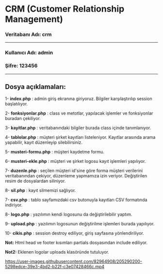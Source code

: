 # CRM (Customer Relationship Management)


### Veritabanı Adı: crm
------------------
### Kullanıcı Adı: admin
### Şifre: 123456
------------------
## Dosya açıklamaları:

1- **index.php** : admin giriş ekranına giriyoruz. Bilgiler karşılaştırılıp session başlatılıyor.

2- **fonksiyonlar.php** : class ve metotlar, yapılacak işlemler ve fonksiyonlar buradan çekiliyor.

3- **kayitlar.php** : veritabanındaki bilgiler burada class içinde tanımlanıyor.

4- **tablolar.php** : müşteri şirket kayıtları listeleniyor. Kayıtlar arasında arama yapabilir, kayıt düzenleyip silebilirsiniz.

5- **musteri-formu.php** : müşteri kaydetme formu.

6- **musteri-ekle.php** : müşteri ve şirket logosu kayıt işlemleri yapılıyor.

7- **duzenle.php** : seçilen müşteri id'sine göre forma müşteri verilerini veritabanından çekiyor, düzenleme yapmamıza izin veriyor. Değiştirilen resim de dosyalardan siliniyor.

8- **sil.php** : kayıt silmemizi sağlıyor.

7- **csv.php** : tablo sayfamızdaki csv butonuyla kayıtları CSV formatında indiriyor.

8- **logo.php** : yazılımın kendi logosunu da değiştirilebilir yaptım.

9- **upload.php** : yazılımın logosunun değiştirilme işlemleri burada yapılıyor.

10- **cikis.php** : session destroy ediliyor, giriş sayfasına yönlendiriliyor.

**Not:** Html head ve footer kısımları partials dosyasından include ediliyor.

**Not2:** Eklenen logolar uploads klasöründe tutuluyor.


https://user-images.githubusercontent.com/82964908/205290200-5298edce-39e3-4bd2-b22f-c3e07428466c.mp4
